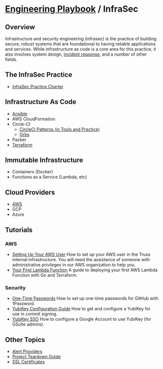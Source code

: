 # [Engineering Playbook](../README.md) / InfraSec

## Overview

Infrastructure and security engineering (infrasec) is the practice of
building secure, robust systems that are foundational to having reliable
applications and services. While infrastructure as code is a core area
for this practice, it also involves system design, [incident
response](../incident-response/README.md), and a number of other fields.

## The InfraSec Practice

- [InfraSec Practice Charter](./charter.md)

## Infrastructure As Code

- [Ansible](./ansible/README.md)
- AWS CloudFormation
- Circle-CI
  - [CircleCI Patterns (in Tools and Practice)](../developing/cicd/circleci-patterns.md)
  - [Orbs](./circleci/orbs.md)
- Packer
- [Terraform](./tf/README.md)

## Immutable Infrastructure

- Containers (Docker)
- Functions as a Service (Lambda, etc)

## Cloud Providers

- [AWS](./aws/README.md)
- GCP
- Azure

## Tutorials

### AWS

- [Setting Up Your AWS User](https://github.com/trussworks/legendary-waddle/blob/master/docs/how-to/setup-new-user.md)
  How to set up your AWS user in the Truss internal infrastructure. You
  will need the assistance of someone with administrative privileges in
  our AWS organization to help you.
- [Your First Lambda Function](./tutorials/your_first_lambda_function.md)
  A guide to deploying your first AWS Lambda Function with Go and Terraform.

### Security

- [One-Time Passwords](./tutorials/one-time-passwords.md)
  How to set up one-time passwords for GitHub with 1Password.
- [YubiKey Configuration Guide](./tutorials/yubikey-configuration.md)
  How to get and configure a YubiKey for use in commit signing.
- [YubiKey SSO](./tutorials/yubikey-sso.md)
  How to configure a Google Account to use YubiKey (for GSuite admins).

## Other Topics

- [Alert Providers](./alert-providers.md)
- [Project Teardown Guide](./teardown.md)
- [SSL Certificates](./certs/README.md)
